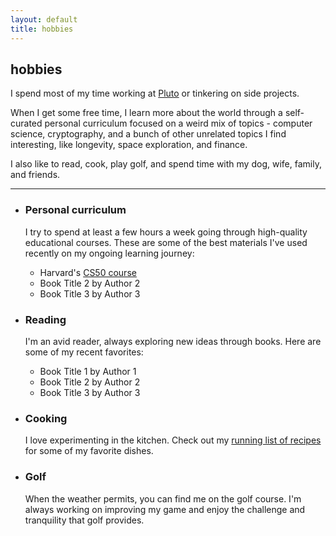 ```yaml
---
layout: default
title: hobbies
---
```


<h2>hobbies</h2>

<div class="page-intro">
    <p>I spend most of my time working at <a href="https://pluto.xyz/">Pluto</a> or tinkering on side projects.</p>
    <p>When I get some free time, I learn more about the world through a self-curated personal curriculum focused on a weird mix of topics - computer science, cryptography, and a bunch of other unrelated topics I find interesting, like longevity, space exploration, and finance.</p>
    <p>I also like to read, cook, play golf, and spend time with my dog, wife, family, and friends.</p>
</div>

<hr class="divider">

<ul class="hobby-list">
   <li class="hobby-item">
    <h3>Personal curriculum</h3>
    <p>I try to spend at least a few hours a week going through high-quality educational courses. These are some of the best materials I've used recently on my ongoing learning journey:</p>
    <ul class="book-list">
      <li>Harvard's <a href="https://www.youtube.com/watch?v=LfaMVlDaQ24&t=2649s">CS50 course</a></li>
      <li>Book Title 2 by Author 2</li>
      <li>Book Title 3 by Author 3</li>
    </ul>
  </li>
  <li class="hobby-item">
    <h3>Reading</h3>
    <p>I'm an avid reader, always exploring new ideas through books. Here are some of my recent favorites:</p>
    <ul class="book-list">
      <li>Book Title 1 by Author 1</li>
      <li>Book Title 2 by Author 2</li>
      <li>Book Title 3 by Author 3</li>
    </ul>
  </li>
  <li class="hobby-item">
    <h3>Cooking</h3>
    <p>I love experimenting in the kitchen. Check out my <a href="https://faint-smile-2e4.notion.site/Recipes-08b512690f054e58a760e17305632620">running list of recipes</a> for some of my favorite dishes.</p>
  </li>
  <li class="hobby-item">
    <h3>Golf</h3>
    <p>When the weather permits, you can find me on the golf course. I'm always working on improving my game and enjoy the challenge and tranquility that golf provides.</p>
  </li>
</ul>